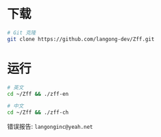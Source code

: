 # 下载

```bash
# Git 克隆
git clone https://github.com/langong-dev/Zff.git
```

# 运行

```bash
# 英文
cd ~/Zff && ./zff-en

# 中文
cd ~/Zff && ./zff-ch
```

错误报告: ```langonginc@yeah.net```
